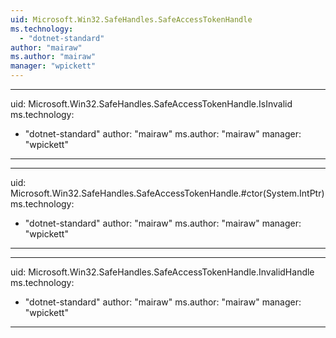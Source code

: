```yaml
---
uid: Microsoft.Win32.SafeHandles.SafeAccessTokenHandle
ms.technology: 
  - "dotnet-standard"
author: "mairaw"
ms.author: "mairaw"
manager: "wpickett"
---
```


---
uid: Microsoft.Win32.SafeHandles.SafeAccessTokenHandle.IsInvalid
ms.technology: 
  - "dotnet-standard"
author: "mairaw"
ms.author: "mairaw"
manager: "wpickett"
---

---
uid: Microsoft.Win32.SafeHandles.SafeAccessTokenHandle.#ctor(System.IntPtr)
ms.technology: 
  - "dotnet-standard"
author: "mairaw"
ms.author: "mairaw"
manager: "wpickett"
---

---
uid: Microsoft.Win32.SafeHandles.SafeAccessTokenHandle.InvalidHandle
ms.technology: 
  - "dotnet-standard"
author: "mairaw"
ms.author: "mairaw"
manager: "wpickett"
---
